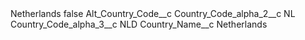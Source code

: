 <?xml version="1.0" encoding="UTF-8"?>
<CustomMetadata xmlns="http://soap.sforce.com/2006/04/metadata" xmlns:xsi="http://www.w3.org/2001/XMLSchema-instance" xmlns:xsd="http://www.w3.org/2001/XMLSchema">
    <label>Netherlands</label>
    <protected>false</protected>
    <values>
        <field>Alt_Country_Code__c</field>
        <value xsi:nil="true"/>
    </values>
    <values>
        <field>Country_Code_alpha_2__c</field>
        <value xsi:type="xsd:string">NL</value>
    </values>
    <values>
        <field>Country_Code_alpha_3__c</field>
        <value xsi:type="xsd:string">NLD</value>
    </values>
    <values>
        <field>Country_Name__c</field>
        <value xsi:type="xsd:string">Netherlands</value>
    </values>
</CustomMetadata>
